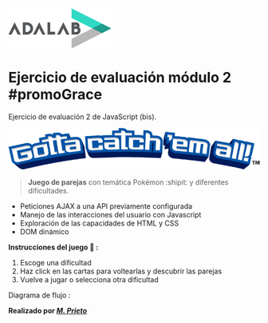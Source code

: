 ![Adalab](_src/assets/images/logo-adalab-80px.png)
# Ejercicio de evaluación módulo 2 #promoGrace

Ejercicio de evaluación 2 de JavaScript (bis).

![logo](_src/assets/images/pokecatch.png)

>**Juego de parejas** con temática Pokémon  :shipit: y diferentes dificultades.

- Peticiones AJAX a una API previamente configurada
- Manejo de las interacciones del usuario con Javascript
- Exploración de las capacidades de HTML y CSS
- DOM dinámico

**Instrucciones del juego :space_invader: :**
1. Escoge una dificultad
2. Haz click en las cartas para voltearlas y descubrir las parejas
3. Vuelve a jugar o selecciona otra dificultad

Diagrama de flujo : 

**Realizado por *[M. Prieto](https://twitter.com/marpri17)***
